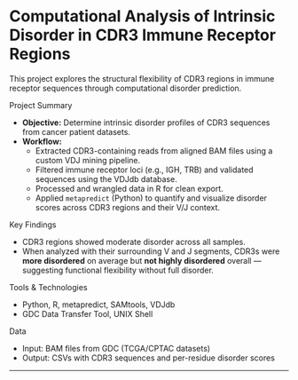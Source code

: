 # Computational Analysis of Intrinsic Disorder in CDR3 Immune Receptor Regions 

This project explores the structural flexibility of CDR3 regions in immune receptor sequences through computational disorder prediction.

Project Summary

- **Objective:** Determine intrinsic disorder profiles of CDR3 sequences from cancer patient datasets.
- **Workflow:**
  - Extracted CDR3-containing reads from aligned BAM files using a custom VDJ mining pipeline.
  - Filtered immune receptor loci (e.g., IGH, TRB) and validated sequences using the VDJdb database.
  - Processed and wrangled data in R for clean export.
  - Applied `metapredict` (Python) to quantify and visualize disorder scores across CDR3 regions and their V/J context.

 Key Findings

- CDR3 regions showed moderate disorder across all samples.
- When analyzed with their surrounding V and J segments, CDR3s were **more disordered** on average but **not highly disordered** overall — suggesting functional flexibility without full disorder.

Tools & Technologies

- Python, R, metapredict, SAMtools, VDJdb
- GDC Data Transfer Tool, UNIX Shell

 Data

- Input: BAM files from GDC (TCGA/CPTAC datasets)
- Output: CSVs with CDR3 sequences and per-residue disorder scores

---

